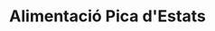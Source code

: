 ---
title: "Alimentació Pica d'Estats"
url: /ripollet/alimentacio-pica-destats/
shop: supermercado
---